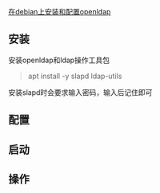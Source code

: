 [在debian上安装和配置openldap](https://computingforgeeks.com/how-to-install-and-configure-openldap-server-on-debian/)

## 安装

安装openldap和ldap操作工具包

> apt install -y slapd ldap-utils 

安装slapd时会要求输入密码，输入后记住即可

## 配置



## 启动



## 操作

